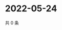 # 2022-05-24

共 0 条

<!-- BEGIN WEIBO -->
<!-- 最后更新时间 Tue May 24 2022 09:23:58 GMT+0800 (China Standard Time) -->

<!-- END WEIBO -->
